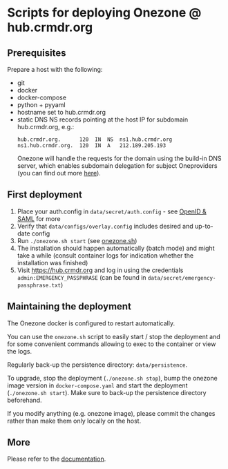# Scripts for deploying Onezone @ hub.crmdr.org

## Prerequisites

Prepare a host with the following:
* git
* docker
* docker-compose
* python + pyyaml
* hostname set to hub.crmdr.org
* static DNS NS records pointing at the host IP for subdomain hub.crmdr.org, e.g.:
  ```
  hub.crmdr.org.      120  IN  NS  ns1.hub.crmdr.org
  ns1.hub.crmdr.org.  120  IN  A   212.189.205.193
  ```
  Onezone will handle the requests for the domain using the build-in DNS server,
  which enables subdomain delegation for subject Oneproviders (you can find out
  more [here][Subdomain delegation]).


## First deployment

1. Place your auth.config in `data/secret/auth.config` - see [OpenID & SAML] for more
2. Verify that `data/configs/overlay.config` includes desired and up-to-date config
3. Run `./onezone.sh start` (see [onezone.sh]) 
4. The installation should happen automatically (batch mode) and might take a while 
   (consult container logs for indication whether the installation was finished)
5. Visit https://hub.crmdr.org and log in using the credentials 
`admin:EMERGENCY_PASSPHRASE` (can be found in `data/secret/emergency-passphrase.txt`)


## Maintaining the deployment

The Onezone docker is configured to restart automatically. 

You can use the `onezone.sh` script to easily start / stop the deployment and
for some convenient commands allowing to exec to the container or view the logs.

Regularly back-up the persistence directory: `data/persistence`.

To upgrade, stop the deployment (`./onezone.sh stop`), bump the onezone image 
version in `docker-compose.yaml` and start the deployment (`./onezone.sh start`).
Make sure to back-up the persistence directory beforehand.

If you modify anything (e.g. onezone image), please commit the changes rather
than make them only locally on the host.


## More

Please refer to the [documentation][onezone docs].


[Subdomain delegation]: https://onedata.org/#/home/documentation/doc/administering_onedata/onezone_tutorial[dns-records-setup-for-subdomain-delegation].html
[onezone.sh]: ../../README.md#onezone.sh
[OpenID & SAML]: https://onedata.org/#/home/documentation/doc/administering_onedata/openid_saml_configuration/openid_saml_configuration_19_02.html
[onezone docs]: https://onedata.org/#/home/documentation/doc/administering_onedata/onezone_tutorial.html
